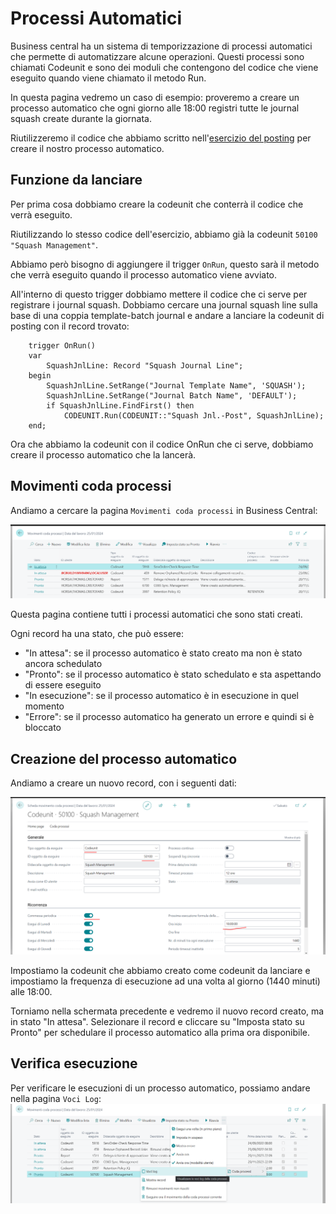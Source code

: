 
# Processi Automatici

Business central ha un sistema di temporizzazione di processi automatici che permette di automatizzare alcune operazioni. Questi processi sono chiamati Codeunit e sono dei moduli che contengono del codice che viene eseguito quando viene chiamato il metodo Run. 

In questa pagina vedremo un caso di esempio: proveremo a creare un processo automatico che ogni giorno alle 18:00 registri tutte le journal squash create durante la giornata.

Riutilizzeremo il codice che abbiamo scritto nell'[esercizio del posting](./posting/exercise) per creare il nostro processo automatico.

## Funzione da lanciare
Per prima cosa dobbiamo creare la codeunit che conterrà il codice che verrà eseguito. 

Riutilizzando lo stesso codice dell'esercizio, abbiamo già la codeunit ```50100 "Squash Management"```. 

Abbiamo però bisogno di aggiungere il trigger ```OnRun```, questo sarà il metodo che verrà eseguito quando il processo automatico viene avviato. 

All'interno di questo trigger dobbiamo mettere il codice che ci serve per registrare i journal squash. Dobbiamo cercare una journal squash line sulla base di una coppia template-batch journal e andare a lanciare la codeunit di posting con il record trovato:

```al
    trigger OnRun()
    var
        SquashJnlLine: Record "Squash Journal Line";
    begin
        SquashJnlLine.SetRange("Journal Template Name", 'SQUASH');
        SquashJnlLine.SetRange("Journal Batch Name", 'DEFAULT');
        if SquashJnlLine.FindFirst() then
            CODEUNIT.Run(CODEUNIT::"Squash Jnl.-Post", SquashJnlLine);
    end;
```

Ora che abbiamo la codeunit con il codice OnRun che ci serve, dobbiamo creare il processo automatico che la lancerà.

## Movimenti coda processi
Andiamo a cercare la pagina ```Movimenti coda processi``` in Business Central:

![AUT1](/img/business-central/AUT1.png)

Questa pagina contiene tutti i processi automatici che sono stati creati. 

Ogni record ha una stato, che può essere:
* "In attesa": se il processo automatico è stato creato ma non è stato ancora schedulato
* "Pronto": se il processo automatico è stato schedulato e sta aspettando di essere eseguito
* "In esecuzione": se il processo automatico è in esecuzione in quel momento
* "Errore": se il processo automatico ha generato un errore e quindi si è bloccato

## Creazione del processo automatico
Andiamo a creare un nuovo record, con i seguenti dati:

![AUT2](/img/business-central/AUT2.png)

Impostiamo la codeunit che abbiamo creato come codeunit da lanciare e impostiamo la frequenza di esecuzione ad una volta al giorno (1440 minuti) alle 18:00.

Torniamo nella schermata precedente e vedremo il nuovo record creato, ma in stato "In attesa". Selezionare il record e cliccare su "Imposta stato su Pronto" per schedulare il processo automatico alla prima ora disponibile.

## Verifica esecuzione
Per verificare le esecuzioni di un processo automatico, possiamo andare nella pagina ```Voci Log```:
![AUT3](/img/business-central/AUT3.png)